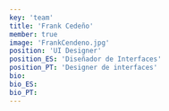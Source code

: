```yaml
---
key: 'team'
title: 'Frank Cedeño'
member: true
image: 'FrankCendeno.jpg'
position: 'UI Designer'
position_ES: 'Diseñador de Interfaces'
position_PT: 'Designer de interfaces'
bio:
bio_ES:
bio_PT:
---
```

